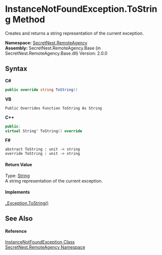 # InstanceNotFoundException.ToString Method 
 

Creates and returns a string representation of the current exception.

**Namespace:**&nbsp;<a href="N_SecretNest_RemoteAgency">SecretNest.RemoteAgency</a><br />**Assembly:**&nbsp;SecretNest.RemoteAgency.Base (in SecretNest.RemoteAgency.Base.dll) Version: 2.0.0

## Syntax

**C#**<br />
``` C#
public override string ToString()
```

**VB**<br />
``` VB
Public Overrides Function ToString As String
```

**C++**<br />
``` C++
public:
virtual String^ ToString() override
```

**F#**<br />
``` F#
abstract ToString : unit -> string 
override ToString : unit -> string 
```


#### Return Value
Type: <a href="https://docs.microsoft.com/dotnet/api/system.string" target="_blank">String</a><br />A string representation of the current exception.

#### Implements
<a href="https://docs.microsoft.com/dotnet/api/system.runtime.interopservices._exception.tostring#System_Runtime_InteropServices__Exception_ToString" target="_blank">_Exception.ToString()</a><br />

## See Also


#### Reference
<a href="T_SecretNest_RemoteAgency_InstanceNotFoundException">InstanceNotFoundException Class</a><br /><a href="N_SecretNest_RemoteAgency">SecretNest.RemoteAgency Namespace</a><br />